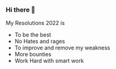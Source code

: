 ### Hi there 👋

My Resolutions 2022 is 
* To be the best
* No Hates and rages 
* To improve and remove my weakness
* More bounties
* Work Hard with smart work 
<!--
**hacknologist/hacknologist** is a ✨ _special_ ✨ repository because its `README.md` (this file) appears on your GitHub profile.

Here are some ideas to get you started:

- 🔭 I’m currently working on ...
- 🌱 I’m currently learning ...
- 👯 I’m looking to collaborate on ...
- 🤔 I’m looking for help with ...
- 💬 Ask me about ...
- 📫 How to reach me: ...
- 😄 Pronouns: ...
- ⚡ Fun fact: ...
-->
